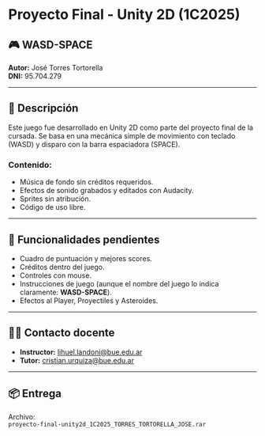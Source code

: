 # Proyecto Final - Unity 2D (1C2025)

## 🎮 WASD-SPACE  
**Autor:** José Torres Tortorella  
**DNI:** 95.704.279  

---

## 📝 Descripción

Este juego fue desarrollado en Unity 2D como parte del proyecto final de la cursada. Se basa en una mecánica simple de movimiento con teclado (WASD) y disparo con la barra espaciadora (SPACE).  

### Contenido:
- Música de fondo sin créditos requeridos.
- Efectos de sonido grabados y editados con Audacity.
- Sprites sin atribución.
- Código de uso libre.

---

## 🚧 Funcionalidades pendientes

- Cuadro de puntuación y mejores scores.
- Créditos dentro del juego.
- Controles con mouse.
- Instrucciones de juego (aunque el nombre del juego lo indica claramente: **WASD-SPACE**).
- Efectos al Player, Proyectiles y Asteroides.

---

## 👨‍🏫 Contacto docente

- **Instructor:** lihuel.landoni@bue.edu.ar  
- **Tutor:** cristian.urquiza@bue.edu.ar

---

## 📦 Entrega

Archivo:  
`proyecto-final-unity2d_1C2025_TORRES_TORTORELLA_JOSE.rar`
